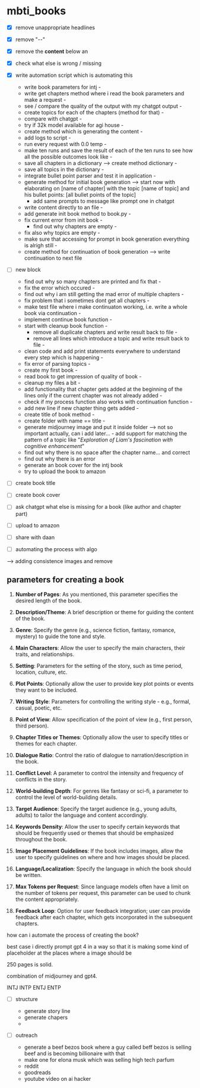 # mbti_books

- [x] remove unappropriate headlines
- [x] remove "--"
- [x] remove the **content** below an 
- [x] check what else is wrong / missing
- [x] write automation script which is automating this
    - write book parameters for intj -
    - write get chapters method where i read the book parameters and make a request - 
    - see / compare the quality of the output with my chatgpt output - 
    - create topics for each of the chapters (method for that) - 
    - compare with chatgpt - 
    - try if 32k model available for agi house - 
    - create method which is generating the content - 
    - add logs to script - 
    - run every request with 0.0 temp - 
    - make ten runs and save the result of each of the ten runs to see how all the possible outcomes look like - 
    - save all chapters in a dictionary --> create method dictionary -
    - save all topics in the dictionary - 
    - integrate bullet point parser and test it in application - 
    - generate method for initial book generation --> start now with elaborating on [name of chapter] with the topic [name of topic] and his bullet points: [all bullet points of the topic]
        -  add same prompts to message like prompt one in chatgpt 
    - write content directly to an file -
    - add generate init book method to book.py -
    - fix current error from init book -
        - find out why chapters are empty -
    - fix also why topics are empty - 
    - make sure that accessing for prompt in book generation everything is alrigh still -
    - create method for continuation of book generation --> write continuation to next file
- [ ] new block
    - find out why so many chapters are printed and fix that - 
    - fix the error which occured -
    - find out why i am still getting the mad error of multiple chapters -
    - fix problem that i sometimes dont get all chapters - 
    - make test file where i make continuaton working, i.e. write a whole book via continuation - 
    - implement continue book function -
    - start with cleanup book function -
        - remove all duplicate chapters and write result back to file - 
        - remove all lines which introduce a topic and write result back to file - 
    - clean code and add print statements everywhere to understand every step which is happening - 
    - fix error of parsing topics -
    - create my first book -
    - read book to get impression of quality of book - 
    - cleanup my files a bit - 
    - add functionality that chapter gets added at the beginning of the lines only if the current chapter was not already added -
    - check if my process function also works with continuation function -
    - add new line if new chapter thing gets added -
    - create title of book method - 
    - create folder with name == title -  
    - generate midjourney image and put it inside folder --> not so important actually, can i add later... - add support for matching the pattern of a topic like "*Exploration of Liam's fascination with cognitive enhancement*"
    - find out why there is no space after the chapter name... and correct
    - find out why there is an error
    - generate an book cover for the intj book 
    - try to upload the book to amazon 




- [ ] create book title
- [ ] create book cover
- [ ] ask chatgpt what else is missing for a book (like author and chapter part)
- [ ] upload to amazon
- [ ] share with daan 
- [ ] automating the process with algo




--> adding consistence images and remove 

## parameters for creating a book 

1. **Number of Pages**: As you mentioned, this parameter specifies the desired length of the book.

2. **Description/Theme**: A brief description or theme for guiding the content of the book.

3. **Genre**: Specify the genre (e.g., science fiction, fantasy, romance, mystery) to guide the tone and style.

4. **Main Characters**: Allow the user to specify the main characters, their traits, and relationships.

5. **Setting**: Parameters for the setting of the story, such as time period, location, culture, etc.

6. **Plot Points**: Optionally allow the user to provide key plot points or events they want to be included.

7. **Writing Style**: Parameters for controlling the writing style - e.g., formal, casual, poetic, etc.

8. **Point of View**: Allow specification of the point of view (e.g., first person, third person).

9. **Chapter Titles or Themes**: Optionally allow the user to specify titles or themes for each chapter.

10. **Dialogue Ratio**: Control the ratio of dialogue to narration/description in the book.

11. **Conflict Level**: A parameter to control the intensity and frequency of conflicts in the story.

12. **World-building Depth**: For genres like fantasy or sci-fi, a parameter to control the level of world-building details.

13. **Target Audience**: Specify the target audience (e.g., young adults, adults) to tailor the language and content accordingly.

14. **Keywords Density**: Allow the user to specify certain keywords that should be frequently used or themes that should be emphasized throughout the book.

15. **Image Placement Guidelines**: If the book includes images, allow the user to specify guidelines on where and how images should be placed.

16. **Language/Localization**: Specify the language in which the book should be written.

17. **Max Tokens per Request**: Since language models often have a limit on the number of tokens per request, this parameter can be used to chunk the content appropriately.

18. **Feedback Loop**: Option for user feedback integration; user can provide feedback after each chapter, which gets incorporated in the subsequent chapters.






how can i automate the process of creating the book?

best case i directly prompt gpt 4 in a way so that it is making some kind of placeholder at the places where a image should be 

250 pages is solid. 

combination of midjourney and gpt4. 

INTJ
INTP
ENTJ
ENTP


- [ ] structure
    - generate story line
    - generate chapers
    - 

- [ ] outreach
    - generate a beef bezos book where a guy called beff bezos is selling beef and is becoming billionaire with that
    - make one for elona musk which was selling high tech parfum
    - reddit 
    - goodreads
    - youtube video on ai hacker

